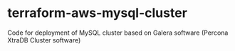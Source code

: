 # terraform-aws-mysql-cluster
Code for deployment of MySQL cluster based on Galera software (Percona XtraDB Cluster software)
